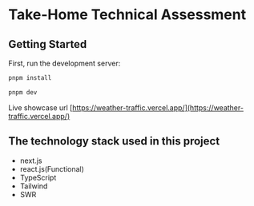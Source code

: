 # Take-Home Technical Assessment

## Getting Started

First, run the development server:

```bash
pnpm install
```
```bash
pnpm dev
```
Live showcase url [https://weather-traffic.vercel.app/](https://weather-traffic.vercel.app/)

## The technology stack used in this project

* next.js
* react.js(Functional)
* TypeScript
* Tailwind
* SWR